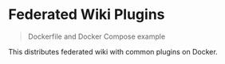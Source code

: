 # Federated Wiki Plugins

> Dockerfile and Docker Compose example

This distributes federated wiki with common plugins on Docker.

